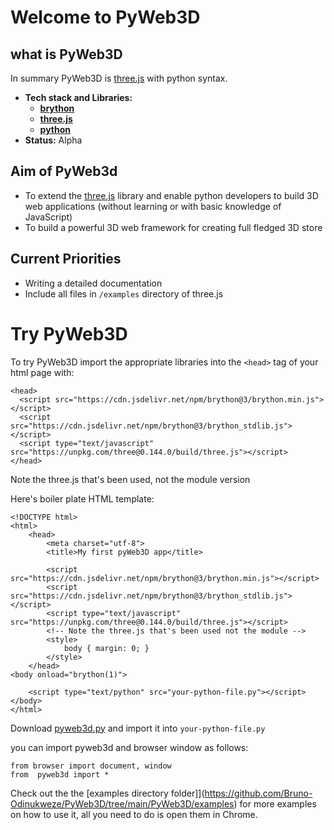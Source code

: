 # Welcome to PyWeb3D
## what is PyWeb3D

In summary PyWeb3D is [three.js](https://threejs.org/) with python syntax. 

 - **Tech stack and Libraries:**
    - **[brython](https://brython.info/)**
    - **[three.js](https://threejs.org/)**
    - **[python](https://python.org/)**
 - **Status:** Alpha
## Aim of PyWeb3d
 - To extend the [three.js](https://threejs.org/) library and enable python developers to build 3D web applications (without learning or with basic knowledge of JavaScript)
 - To build a powerful 3D web framework for creating full fledged 3D store

## Current Priorities
 - Writing a detailed documentation
 - Include all files in `/examples` directory of three.js

# Try PyWeb3D
To try PyWeb3D import the appropriate libraries into the `<head>` tag of your html page with:
``` 
<head>     
  <script src="https://cdn.jsdelivr.net/npm/brython@3/brython.min.js"></script>
  <script src="https://cdn.jsdelivr.net/npm/brython@3/brython_stdlib.js"></script>
  <script type="text/javascript" src="https://unpkg.com/three@0.144.0/build/three.js"></script>
</head>
```
Note the three.js that's been used, not the module version

Here's  boiler plate HTML template:
```
<!DOCTYPE html>
<html>
	<head>
		<meta charset="utf-8">
		<title>My first pyWeb3D app</title>
        
        <script src="https://cdn.jsdelivr.net/npm/brython@3/brython.min.js"></script>
        <script src="https://cdn.jsdelivr.net/npm/brython@3/brython_stdlib.js"></script>
        <script type="text/javascript" src="https://unpkg.com/three@0.144.0/build/three.js"></script>
        <!-- Note the three.js that's been used not the module -->
        <style>
            body { margin: 0; }
        </style>
    </head>
<body onload="brython(1)">
    
    <script type="text/python" src="your-python-file.py"></script>
</body>
</html>
```

Download [pyweb3d.py](https://raw.githubusercontent.com/Bruno-Odinukweze/PyWeb3D/main/PyWeb3D/pyweb3d.py) and import it into `your-python-file.py`

you can import pyweb3d and browser window as follows:
```
from browser import document, window
from  pyweb3d import *
```
Check out the the [examples directory folder]](https://github.com/Bruno-Odinukweze/PyWeb3D/tree/main/PyWeb3D/examples) for more examples on how to use it, all you need to do is open them in Chrome.
